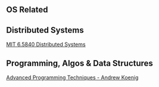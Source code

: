 ## OS Related


## Distributed Systems

[MIT 6.5840 Distributed Systems](https://pdos.csail.mit.edu/6.824/schedule.html)

## Programming, Algos & Data Structures

[Advanced Programming Techniques - Andrew Koenig](https://www.cs.princeton.edu/courses/archive/spr99/cs333/)
